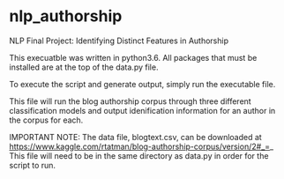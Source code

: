 # nlp_authorship
NLP Final Project: Identifying Distinct Features in Authorship


This execuatble was written in python3.6. All packages that must be installed are at the top
of the data.py file.

To execute the script and generate output, simply run the executable file.

This file will run the blog authorship corpus through three different classification models
and output idenification information for an author in the corpus for each.

IMPORTANT NOTE:
The data file, blogtext.csv, can be downloaded at https://www.kaggle.com/rtatman/blog-authorship-corpus/version/2#_=_
This file will need to be in the same directory as data.py in order for the script to run.
